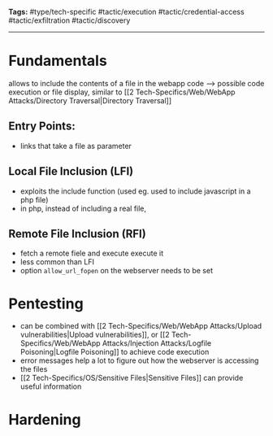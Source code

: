 **Tags:** #type/tech-specific #tactic/execution #tactic/credential-access #tactic/exfiltration #tactic/discovery 

---
# Fundamentals
allows to include the contents of a file in the webapp code --> possible code execution or file display, similar to [[2 Tech-Specifics/Web/WebApp Attacks/Directory Traversal|Directory Traversal]]
## Entry Points:
- links that take a file as parameter
## Local File Inclusion (LFI)
- exploits the include function (used eg. used to include javascript in a php file)
- in php, instead of including a real file, 
## Remote File Inclusion (RFI)
- fetch a remote fiele and execute execute it  
- less common than LFI
- option `allow_url_fopen` on the webserver needs to be set
# Pentesting
- can be combined with [[2 Tech-Specifics/Web/WebApp Attacks/Upload vulnerabilities|Upload vulnerabilities]], or [[2 Tech-Specifics/Web/WebApp Attacks/Injection Attacks/Logfile Poisoning|Logfile Poisoning]] to achieve code execution
- error messages help a lot to figure out how the webserver is accessing the files
- [[2 Tech-Specifics/OS/Sensitive Files|Sensitive Files]] can provide useful information
# Hardening
